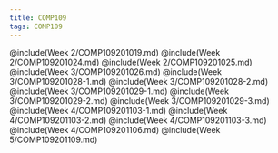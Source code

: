 ```yaml
---
title: COMP109
tags: COMP109
---
```

@include(Week 2/COMP109201019.md)
@include(Week 2/COMP109201024.md)
@include(Week 2/COMP109201025.md)
@include(Week 3/COMP109201026.md)
@include(Week 3/COMP109201028-1.md)
@include(Week 3/COMP109201028-2.md)
@include(Week 3/COMP109201029-1.md)
@include(Week 3/COMP109201029-2.md)
@include(Week 3/COMP109201029-3.md)
@include(Week 4/COMP109201103-1.md)
@include(Week 4/COMP109201103-2.md)
@include(Week 4/COMP109201103-3.md)
@include(Week 4/COMP109201106.md)
@include(Week 5/COMP109201109.md)